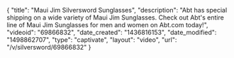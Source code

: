 {
    "title": "Maui Jim Silversword Sunglasses",
    "description": "Abt has special shipping on a wide variety of Maui Jim Sunglasses. Check out Abt's entire line of Maui Jim Sunglasses for men and women on Abt.com today!",
    "videoid": "69866832",
    "date_created": "1436816153",
    "date_modified": "1498862707",
    "type": "captivate",
    "layout": "video",
    "url": "\/v\/silversword\/69866832"
}